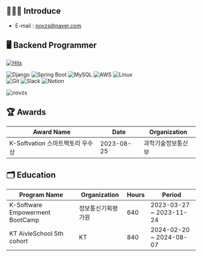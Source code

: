 ## 👩🏻‍💻 Introduce
* E-mail : novzs@naver.com

## 🖥️ Backend Programmer

[![Hits](https://hits.seeyoufarm.com/api/count/incr/badge.svg?url=https%3A%2F%2Fgithub.com%2Fnovzs%2Fhit-counter)](https://hits.seeyoufarm.com)


![Django](https://img.shields.io/badge/Django-092E20?style=flat&logo=Django&logoColor=white)
![Spring Boot](https://img.shields.io/badge/Spring%20Boot-6DB33F?style=flat&logo=Spring%20Boot&logoColor=white)
![MySQL](https://img.shields.io/badge/MySQL-4479A1?style=flat&logo=MySQL&logoColor=white)
![AWS](https://img.shields.io/badge/AWS-232F3E?style=flat&logo=amazonaws&logoColor=white)
![Linux](https://img.shields.io/badge/Linux-FCC624?style=flat&logo=Linux&logoColor=white)
<br/>![Git](https://img.shields.io/badge/Git-F05032?&style=flat&logo=Git&logoColor=white)
![Slack](https://img.shields.io/badge/Slack-4a154b?style=flat&logo=Slack&logoColor=white)
![Notion](https://img.shields.io/badge/Notion-000000?style=flat&logo=Notion&logoColor=white)

![novzs](https://github-readme-stats.vercel.app/api?username=novzs&show_icons=true&theme=solarized-dark)



## 🏆 Awards

| Award Name                         | Date       | Organization   |
|------------------------------------|------------|------------|
| K-Softvation 스마트팩토리 우수상       | 2023-08-25 | 과학기술정보통신부| 
 

## 🗂 Education

| Program Name                        | Organization                    | Hours | Period                       |
|-------------------------------------|----------------------------------|-------|------------------------------|
| K-Software Empowerment BootCamp     | 정보통신기획평가원                  | 640   | 2023-03-27 ~ 2023-11-24      |
| KT AivleSchool 5th cohort           | KT                               | 840   | 2024-02-20 ~ 2024-08-07      |

